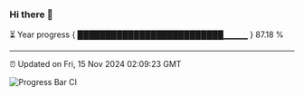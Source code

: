 ### Hi there 👋

⏳ Year progress { ██████████████████████████▁▁▁▁ } 87.18 %

---

⏰ Updated on Fri, 15 Nov 2024 02:09:23 GMT

![Progress Bar CI](https://github.com/IshwaranRudhara/GIT-ACTION/workflows/Progress%20Bar%20CI/badge.svg)
